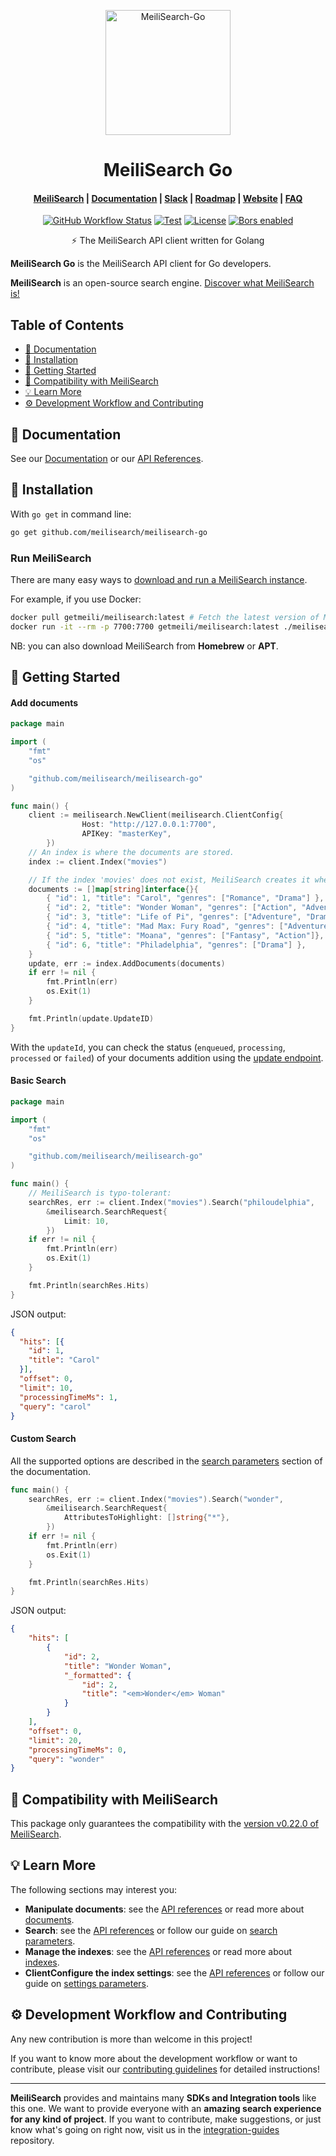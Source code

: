 <p align="center">
  <img src="https://res.cloudinary.com/meilisearch/image/upload/v1587402338/SDKs/meilisearch_go.svg" alt="MeiliSearch-Go" width="200" height="200" />
</p>

<h1 align="center">MeiliSearch Go</h1>

<h4 align="center">
  <a href="https://github.com/meilisearch/MeiliSearch">MeiliSearch</a> |
  <a href="https://docs.meilisearch.com">Documentation</a> |
  <a href="https://slack.meilisearch.com">Slack</a> |
  <a href="https://roadmap.meilisearch.com/tabs/1-under-consideration">Roadmap</a> |
  <a href="https://www.meilisearch.com">Website</a> |
  <a href="https://docs.meilisearch.com/faq">FAQ</a>
</h4>

<p align="center">
  <a href="https://github.com/meilisearch/meilisearch-go/actions"><img src="https://github.com/meilisearch/meilisearch-go/workflows/Tests/badge.svg" alt="GitHub Workflow Status"></a>
  <a href="https://goreportcard.com/report/github.com/meilisearch/meilisearch-go"><img src="https://goreportcard.com/badge/github.com/meilisearch/meilisearch-go" alt="Test"></a>
  <a href="https://github.com/meilisearch/meilisearch-go/blob/main/LICENSE"><img src="https://img.shields.io/badge/license-MIT-informational" alt="License"></a>
  <a href="https://app.bors.tech/repositories/28783"><img src="https://bors.tech/images/badge_small.svg" alt="Bors enabled"></a>
</p>

<p align="center">⚡ The MeiliSearch API client written for Golang</p>

**MeiliSearch Go** is the MeiliSearch API client for Go developers.

**MeiliSearch** is an open-source search engine. [Discover what MeiliSearch is!](https://github.com/meilisearch/MeiliSearch)

## Table of Contents <!-- omit in toc -->

- [📖 Documentation](#-documentation)
- [🔧 Installation](#-installation)
- [🚀 Getting Started](#-getting-started)
- [🤖 Compatibility with MeiliSearch](#-compatibility-with-meilisearch)
- [💡 Learn More](#-learn-more)
- [⚙️ Development Workflow and Contributing](#️-development-workflow-and-contributing)

## 📖 Documentation

See our [Documentation](https://docs.meilisearch.com/learn/tutorials/getting_started.html) or our [API References](https://docs.meilisearch.com/reference/api/).

## 🔧 Installation

With `go get` in command line:
```bash
go get github.com/meilisearch/meilisearch-go
```

### Run MeiliSearch <!-- omit in toc -->

There are many easy ways to [download and run a MeiliSearch instance](https://docs.meilisearch.com/reference/features/installation.html#download-and-launch).

For example, if you use Docker:

```bash
docker pull getmeili/meilisearch:latest # Fetch the latest version of MeiliSearch image from Docker Hub
docker run -it --rm -p 7700:7700 getmeili/meilisearch:latest ./meilisearch --master-key=masterKey
```

NB: you can also download MeiliSearch from **Homebrew** or **APT**.

## 🚀 Getting Started

#### Add documents <!-- omit in toc -->

```go
package main

import (
	"fmt"
	"os"

	"github.com/meilisearch/meilisearch-go"
)

func main() {
	client := meilisearch.NewClient(meilisearch.ClientConfig{
                Host: "http://127.0.0.1:7700",
                APIKey: "masterKey",
        })
	// An index is where the documents are stored.
	index := client.Index("movies")

	// If the index 'movies' does not exist, MeiliSearch creates it when you first add the documents.
	documents := []map[string]interface{}{
        { "id": 1, "title": "Carol", "genres": ["Romance", "Drama"] },
        { "id": 2, "title": "Wonder Woman", "genres": ["Action", "Adventure"] },
        { "id": 3, "title": "Life of Pi", "genres": ["Adventure", "Drama"] },
        { "id": 4, "title": "Mad Max: Fury Road", "genres": ["Adventure", "Science Fiction"] },
        { "id": 5, "title": "Moana", "genres": ["Fantasy", "Action"]},
        { "id": 6, "title": "Philadelphia", "genres": ["Drama"] },
	}
	update, err := index.AddDocuments(documents)
	if err != nil {
		fmt.Println(err)
		os.Exit(1)
	}

	fmt.Println(update.UpdateID)
}
```

With the `updateId`, you can check the status (`enqueued`, `processing`, `processed` or `failed`) of your documents addition using the [update endpoint](https://docs.meilisearch.com/reference/api/updates.html#get-an-update-status).

#### Basic Search <!-- omit in toc -->

```go
package main

import (
    "fmt"
    "os"

    "github.com/meilisearch/meilisearch-go"
)

func main() {
    // MeiliSearch is typo-tolerant:
    searchRes, err := client.Index("movies").Search("philoudelphia",
        &meilisearch.SearchRequest{
            Limit: 10,
        })
    if err != nil {
        fmt.Println(err)
        os.Exit(1)
    }

    fmt.Println(searchRes.Hits)
}
```

JSON output:
```json
{
  "hits": [{
    "id": 1,
    "title": "Carol"
  }],
  "offset": 0,
  "limit": 10,
  "processingTimeMs": 1,
  "query": "carol"
}
```

#### Custom Search <!-- omit in toc -->

All the supported options are described in the [search parameters](https://docs.meilisearch.com/reference/features/search_parameters.html) section of the documentation.

```go
func main() {
    searchRes, err := client.Index("movies").Search("wonder",
        &meilisearch.SearchRequest{
            AttributesToHighlight: []string{"*"},
        })
    if err != nil {
        fmt.Println(err)
        os.Exit(1)
    }

    fmt.Println(searchRes.Hits)
}
```

JSON output:
```json
{
    "hits": [
        {
            "id": 2,
            "title": "Wonder Woman",
            "_formatted": {
                "id": 2,
                "title": "<em>Wonder</em> Woman"
            }
        }
    ],
    "offset": 0,
    "limit": 20,
    "processingTimeMs": 0,
    "query": "wonder"
}
```

## 🤖 Compatibility with MeiliSearch

This package only guarantees the compatibility with the [version v0.22.0 of MeiliSearch](https://github.com/meilisearch/MeiliSearch/releases/tag/v0.22.0).

## 💡 Learn More

The following sections may interest you:

- **Manipulate documents**: see the [API references](https://docs.meilisearch.com/reference/api/documents.html) or read more about [documents](https://docs.meilisearch.com/learn/core_concepts/documents.html).
- **Search**: see the [API references](https://docs.meilisearch.com/reference/api/search.html) or follow our guide on [search parameters](https://docs.meilisearch.com/reference/features/search_parameters.html).
- **Manage the indexes**: see the [API references](https://docs.meilisearch.com/reference/api/indexes.html) or read more about [indexes](https://docs.meilisearch.com/learn/core_concepts/indexes.html).
- **ClientConfigure the index settings**: see the [API references](https://docs.meilisearch.com/reference/api/settings.html) or follow our guide on [settings parameters](https://docs.meilisearch.com/reference/features/settings.html).

## ⚙️ Development Workflow and Contributing

Any new contribution is more than welcome in this project!

If you want to know more about the development workflow or want to contribute, please visit our [contributing guidelines](/CONTRIBUTING.md) for detailed instructions!

<hr>

**MeiliSearch** provides and maintains many **SDKs and Integration tools** like this one. We want to provide everyone with an **amazing search experience for any kind of project**. If you want to contribute, make suggestions, or just know what's going on right now, visit us in the [integration-guides](https://github.com/meilisearch/integration-guides) repository.
